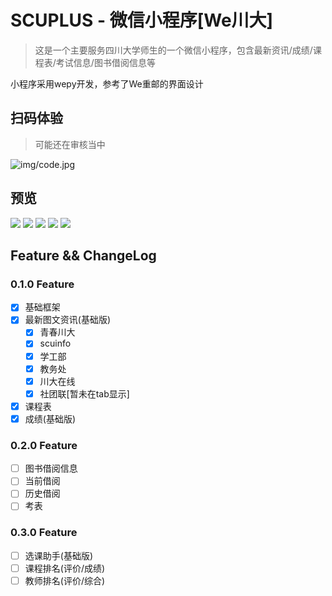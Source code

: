 # SCUPLUS - 微信小程序[We川大]

> 这是一个主要服务四川大学师生的一个微信小程序，包含最新资讯/成绩/课程表/考试信息/图书借阅信息等

小程序采用wepy开发，参考了We重邮的界面设计

## 扫码体验
> 可能还在审核当中

![img/code.jpg](img/code.jpg)

## 预览
![](img/index.png)
![](img/grade.jpg)
![](img/schedule.png)
![](img/newsList.png)
![](img/news.png)

## Feature && ChangeLog

### 0.1.0 Feature

- [x] 基础框架
- [x] 最新图文资讯(基础版)
  - [x] 青春川大
  - [x] scuinfo
  - [x] 学工部
  - [x] 教务处
  - [x] 川大在线
  - [x] 社团联[暂未在tab显示]

- [x] 课程表
- [x] 成绩(基础版)

### 0.2.0 Feature

- [ ] 图书借阅信息
 - [ ] 当前借阅
 - [ ] 历史借阅
- [ ] 考表

### 0.3.0 Feature
- [ ] 选课助手(基础版)
 - [ ] 课程排名(评价/成绩)
 - [ ] 教师排名(评价/综合)